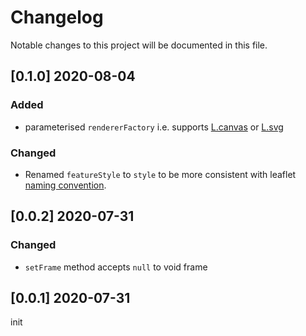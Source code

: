 # Changelog

Notable changes to this project will be documented in this file.

## [0.1.0] 2020-08-04

### Added

- parameterised `rendererFactory` i.e. supports [L.canvas](https://leafletjs.com/reference-1.6.0.html#canvas) or [L.svg](https://leafletjs.com/reference-1.6.0.html#svg)

### Changed

- Renamed `featureStyle` to `style` to be more consistent with leaflet [naming convention](https://leafletjs.com/reference-1.6.0.html#geojson-style).

## [0.0.2] 2020-07-31

### Changed

- `setFrame` method accepts `null` to void frame

## [0.0.1] 2020-07-31

init

